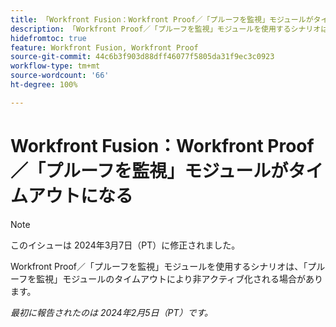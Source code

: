 ```yaml
---
title: 「Workfront Fusion：Workfront Proof／「プルーフを監視」モジュールがタイムアウトになる」
description: 「Workfront Proof／「プルーフを監視」モジュールを使用するシナリオは、「プルーフを監視」モジュールのタイムアウトにより非アクティブ化される場合があります。」
hidefromtoc: true
feature: Workfront Fusion, Workfront Proof
source-git-commit: 44c6b3f903d88dff46077f5805da31f9ec3c0923
workflow-type: tm+mt
source-wordcount: '66'
ht-degree: 100%

---
```



# Workfront Fusion：Workfront Proof／「プルーフを監視」モジュールがタイムアウトになる

>[!NOTE]
>
>このイシューは 2024年3月7日（PT）に修正されました。

Workfront Proof／「プルーフを監視」モジュールを使用するシナリオは、「プルーフを監視」モジュールのタイムアウトにより非アクティブ化される場合があります。

_最初に報告されたのは 2024年2月5日（PT）です。_
